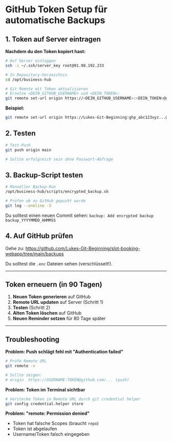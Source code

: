 # GitHub Token Setup für automatische Backups

## 1. Token auf Server eintragen

**Nachdem du den Token kopiert hast:**

```bash
# Auf Server einloggen
ssh -i ~/.ssh/server_key root@91.98.192.233

# In Repository-Verzeichnis
cd /opt/business-hub

# Git Remote mit Token aktualisieren
# Ersetze <DEIN_GITHUB_USERNAME> und <DEIN_TOKEN>:
git remote set-url origin https://<DEIN_GITHUB_USERNAME>:<DEIN_TOKEN>@github.com/Lukes-Git-Beginning/slot-booking-webapp.git
```

**Beispiel:**
```bash
git remote set-url origin https://Lukes-Git-Beginning:ghp_abc123xyz...@github.com/Lukes-Git-Beginning/slot-booking-webapp.git
```

## 2. Testen

```bash
# Test-Push
git push origin main

# Sollte erfolgreich sein ohne Passwort-Abfrage
```

## 3. Backup-Script testen

```bash
# Manueller Backup-Run
/opt/business-hub/scripts/encrypted_backup.sh

# Prüfen ob zu GitHub gepusht wurde
git log --oneline -3
```

Du solltest einen neuen Commit sehen: `backup: Add encrypted backup backup_YYYYMMDD_HHMMSS`

## 4. Auf GitHub prüfen

Gehe zu: https://github.com/Lukes-Git-Beginning/slot-booking-webapp/tree/main/backups

Du solltest die `.enc` Dateien sehen (verschlüsselt!).

---

## Token erneuern (in 90 Tagen)

1. **Neuen Token generieren** auf GitHub
2. **Remote URL updaten** auf Server (Schritt 1)
3. **Testen** (Schritt 2)
4. **Alten Token löschen** auf GitHub
5. **Neuen Reminder setzen** für 80 Tage später

---

## Troubleshooting

**Problem: Push schlägt fehl mit "Authentication failed"**
```bash
# Prüfe Remote URL
git remote -v

# Sollte zeigen:
# origin  https://USERNAME:TOKEN@github.com/... (push)
```

**Problem: Token im Terminal sichtbar**
```bash
# Verstecke Token in Remote URL durch git credential helper
git config credential.helper store
```

**Problem: "remote: Permission denied"**
- Token hat falsche Scopes (braucht `repo`)
- Token ist abgelaufen
- Username/Token falsch eingegeben
